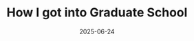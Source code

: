 ---
title: "How I got into Graduate School"
date: 2025-06-24
tags:
  - graduate school
  - Monash
external_url: https://medium.com/@rkartik.inbox/how-i-got-phd-position-in-aerospace-74e4646cedaa
excerpt: "In this blog, I share my journey of applying to universities for PhD positions across US, Europe and Australia based universities & labs."
---